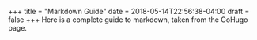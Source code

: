 +++
title = "Markdown Guide"
date = 2018-05-14T22:56:38-04:00
draft = false
+++
Here is a complete guide to markdown, taken from the GoHugo page.
